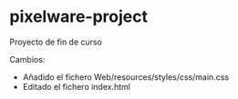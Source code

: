 # pixelware-project
Proyecto de fin de curso

Cambios:
   - Añadido el fichero Web/resources/styles/css/main.css
   - Editado el fichero index.html
